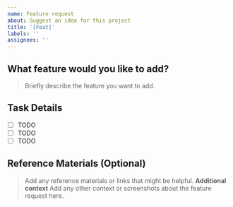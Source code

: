 ```yaml
---
name: Feature request
about: Suggest an idea for this project
title: '[Feat]'
labels: ''
assignees: ''
---
```


## What feature would you like to add?

> Briefly describe the feature you want to add.

## Task Details

- [ ] TODO
- [ ] TODO
- [ ] TODO

## Reference Materials (Optional)

> Add any reference materials or links that might be helpful.
> **Additional context**
> Add any other context or screenshots about the feature request here.
